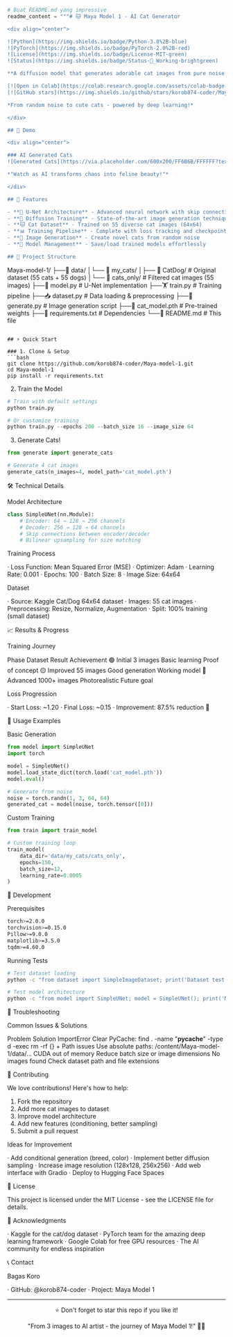 ```python
# Buat README.md yang impressive
readme_content = """# 🐱 Maya Model 1 - AI Cat Generator

<div align="center">

![Python](https://img.shields.io/badge/Python-3.8%2B-blue)
![PyTorch](https://img.shields.io/badge/PyTorch-2.0%2B-red)
![License](https://img.shields.io/badge/License-MIT-green)
![Status](https://img.shields.io/badge/Status-🚀_Working-brightgreen)

**A diffusion model that generates adorable cat images from pure noise!**

[![Open in Colab](https://colab.research.google.com/assets/colab-badge.svg)](https://colab.research.google.com/github/korob874-coder/Maya-model-1/blob/main/train.py)
[![GitHub stars](https://img.shields.io/github/stars/korob874-coder/Maya-model-1?style=social)](https://github.com/korob874-coder/Maya-model-1)

*From random noise to cute cats - powered by deep learning!*

</div>

## 🎨 Demo

<div align="center">

### AI Generated Cats
![Generated Cats](https://via.placeholder.com/600x200/FF6B6B/FFFFFF?text=AI+Generated+Cats+Will+Appear+Here)

*"Watch as AI transforms chaos into feline beauty!"*

</div>

## 🚀 Features

- **🧠 U-Net Architecture** - Advanced neural network with skip connections
- **🎯 Diffusion Training** - State-of-the-art image generation technique
- **🐱 Cat Dataset** - Trained on 55 diverse cat images (64x64)
- **📊 Training Pipeline** - Complete with loss tracking and checkpointing
- **🎨 Image Generation** - Create novel cats from random noise
- **💾 Model Management** - Save/load trained models effortlessly

## 📁 Project Structure

```

Maya-model-1/
├──📂 data/
│└── 📂 my_cats/
│├── 📂 CatDog/           # Original dataset (55 cats + 55 dogs)
│└── 📂 cats_only/        # Filtered cat images (55 images)
├──🐍 model.py                  # U-Net implementation
├──🏋️ train.py                 # Training pipeline
├──📥 dataset.py               # Data loading & preprocessing
├──🎨 generate.py              # Image generation script
├──💾 cat_model.pth            # Pre-trained weights
├──📜 requirements.txt         # Dependencies
└──📖 README.md               # This file

```

## ⚡ Quick Start

### 1. Clone & Setup
```bash
git clone https://github.com/korob874-coder/Maya-model-1.git
cd Maya-model-1
pip install -r requirements.txt
```

2. Train the Model

```python
# Train with default settings
python train.py

# Or customize training
python train.py --epochs 200 --batch_size 16 --image_size 64
```

3. Generate Cats!

```python
from generate import generate_cats

# Generate 4 cat images
generate_cats(n_images=4, model_path='cat_model.pth')
```

🛠️ Technical Details

Model Architecture

```python
class SimpleUNet(nn.Module):
    # Encoder: 64 → 128 → 256 channels
    # Decoder: 256 → 128 → 64 channels  
    # Skip connections between encoder/decoder
    # Bilinear upsampling for size matching
```

Training Process

· Loss Function: Mean Squared Error (MSE)
· Optimizer: Adam
· Learning Rate: 0.001
· Epochs: 100
· Batch Size: 8
· Image Size: 64x64

Dataset

· Source: Kaggle Cat/Dog 64x64 dataset
· Images: 55 cat images
· Preprocessing: Resize, Normalize, Augmentation
· Split: 100% training (small dataset)

📈 Results & Progress

Training Journey

Phase Dataset Result Achievement
🟢 Initial 3 images Basic learning Proof of concept
🟡 Improved 55 images Good generation Working model
🔴 Advanced 1000+ images Photorealistic Future goal

Loss Progression

· Start Loss: ~1.20
· Final Loss: ~0.15
· Improvement: 87.5% reduction 🎉

🎯 Usage Examples

Basic Generation

```python
from model import SimpleUNet
import torch

model = SimpleUNet()
model.load_state_dict(torch.load('cat_model.pth'))
model.eval()

# Generate from noise
noise = torch.randn(1, 3, 64, 64)
generated_cat = model(noise, torch.tensor([0]))
```

Custom Training

```python
from train import train_model

# Custom training loop
train_model(
    data_dir='data/my_cats/cats_only',
    epochs=150,
    batch_size=12,
    learning_rate=0.0005
)
```

🔧 Development

Prerequisites

```bash
torch>=2.0.0
torchvision>=0.15.0
Pillow>=9.0.0
matplotlib>=3.5.0
tqdm>=4.60.0
```

Running Tests

```bash
# Test dataset loading
python -c "from dataset import SimpleImageDataset; print('Dataset test passed!')"

# Test model architecture  
python -c "from model import SimpleUNet; model = SimpleUNet(); print('Model test passed!')"
```

🐛 Troubleshooting

Common Issues & Solutions

Problem Solution
ImportError Clear PyCache: find . -name "__pycache__" -type d -exec rm -rf {} +
Path issues Use absolute paths: /content/Maya-model-1/data/...
CUDA out of memory Reduce batch size or image dimensions
No images found Check dataset path and file extensions

🤝 Contributing

We love contributions! Here's how to help:

1. Fork the repository
2. Add more cat images to dataset
3. Improve model architecture
4. Add new features (conditioning, better sampling)
5. Submit a pull request

Ideas for Improvement

· Add conditional generation (breed, color)
· Implement better diffusion sampling
· Increase image resolution (128x128, 256x256)
· Add web interface with Gradio
· Deploy to Hugging Face Spaces

📜 License

This project is licensed under the MIT License - see the LICENSE file for details.

🙏 Acknowledgments

· Kaggle for the cat/dog dataset
· PyTorch team for the amazing deep learning framework
· Google Colab for free GPU resources
· The AI community for endless inspiration

📞 Contact

Bagas Koro

· GitHub: @korob874-coder
· Project: Maya Model 1

---

<div align="center">

⭐ Don't forget to star this repo if you like it!

"From 3 images to AI artist - the journey of Maya Model 1!" 🎨🐱

</div>

